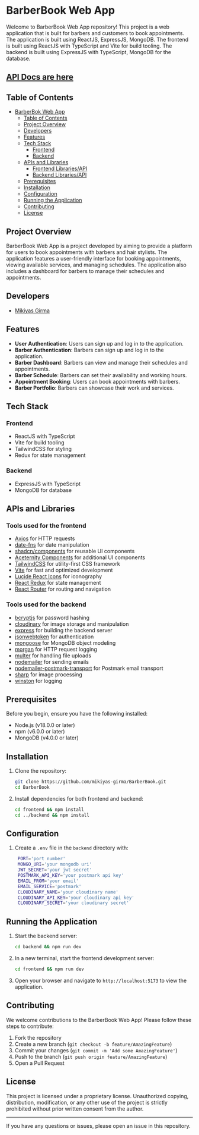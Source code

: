 # BarberBook Web App

Welcome to BarberBook Web App repository! This project is a web application that is built for barbers and customers to book appointments. The application is built using ReactJS, ExpressJS, MongoDB. The frontend is built using ReactJS with TypeScript and Vite for build tooling. The backend is built using ExpressJS with TypeScript, MongoDB for the database.

## [API Docs are here](https://documenter.getpostman.com/view/35992601/2sAXxY2Th7)



## Table of Contents

- [BarberBok Web App](#BarberBook)
  - [Table of Contents](#table-of-contents)
  - [Project Overview](#project-overview)
  - [Developers](#developers)
  - [Features](#features)
  - [Tech Stack](#tech-stack)
    - [Frontend](#frontend)
    - [Backend](#backend)
  - [APIs and Libraries](#apis-and-libraries)
    - [Frontend Libraries/API](#tools-used-for-the-frontend)
    - [Backend Libraries/API](#tools-used-for-the-backend)
  - [Prerequisites](#prerequisites)
  - [Installation](#installation)
  - [Configuration](#configuration)
  - [Running the Application](#running-the-application)
  - [Contributing](#contributing)
  - [License](#license)

## Project Overview

BarberBook Web App is a project developed by aiming to provide a platform for users to book appointments with barbers and hair stylists. The application features a user-friendly interface for booking appointments, viewing available services, and managing schedules. The application also includes a dashboard for barbers to manage their schedules and appointments.

## Developers

- [Mikiyas Girma](https://github.com/mikiyas-girma)

## Features

- **User Authentication**: Users can sign up and log in to the application.
- **Barber Authentication**: Barbers can sign up and log in to the application.
- **Barber Dashboard**: Barbers can view and manage their schedules and appointments.
- **Barber Schedule**: Barbers can set their availability and working hours.
- **Appointment Booking**: Users can book appointments with barbers.
- **Barber Portfolio**: Barbers can showcase their work and services.


## Tech Stack

### Frontend

- ReactJS with TypeScript
- Vite for build tooling
- TailwindCSS for styling
- Redux for state management

### Backend

- ExpressJS with TypeScript
- MongoDB for database

## APIs and Libraries

### Tools used for the frontend

- [Axios](https://axios-http.com/docs/intro) for HTTP requests
- [date-fns](https://date-fns.org/) for date manipulation
- [shadcn/components](https://ui.shadcn.com/) for reusable UI components
- [Aceternity Components](https://ui.aceternity.com/components) for additional UI components
- [TailwindCSS](https://v2.tailwindcss.com/docs) for utility-first CSS framework
- [Vite](https://vite.dev/) for fast and optimized development
- [Lucide React Icons](https://react-icons.github.io/react-icons/icons/lu/) for iconography
- [React Redux](https://react-redux.js.org/) for state management
- [React Router](https://reactrouter.com/en/main) for routing and navigation

### Tools used for the backend


- [bcryptjs](https://www.npmjs.com/package/bcryptjs) for password hashing
- [cloudinary](https://cloudinary.com/) for image storage and manipulation
- [express](https://expressjs.com/) for building the backend server
- [jsonwebtoken](https://jwt.io/) for authentication
- [mongoose](https://mongoosejs.com/) for MongoDB object modeling
- [morgan](https://www.npmjs.com/package/morgan) for HTTP request logging
- [multer](https://www.npmjs.com/package/multer) for handling file uploads
- [nodemailer](https://www.npmjs.com/package/nodemailer) for sending emails
- [nodemailer-postmark-transport](https://www.npmjs.com/package/nodemailer-postmark-transport) for Postmark email transport
- [sharp](https://www.npmjs.com/package/sharp) for image processing
- [winston](https://www.npmjs.com/package/winston) for logging

## Prerequisites

Before you begin, ensure you have the following installed:

- Node.js (v18.0.0 or later)
- npm (v6.0.0 or later)
- MongoDB (v4.0.0 or later)

## Installation

1. Clone the repository:

   ```bash
   git clone https://github.com/mikiyas-girma/BarberBook.git
   cd BarberBook
   ```

2. Install dependencies for both frontend and backend:

   ```bash
   cd frontend && npm install
   cd ../backend && npm install
   ```

## Configuration


1. Create a `.env` file in the `backend` directory with:

   ```bash
    PORT='port number'
    MONGO_URI='your mongodb uri'
    JWT_SECRET='your jwt secret'
    POSTMARK_API_KEY='your postmark api key'
    EMAIL_FROM='your email'
    EMAIL_SERVICE='postmark'
    CLOUDINARY_NAME='your cloudinary name'
    CLOUDINARY_API_KEY='your cloudinary api key'
    CLOUDINARY_SECRET='your cloudinary secret'
   ```

## Running the Application

1. Start the backend server:

   ```bash
   cd backend && npm run dev
   ```

2. In a new terminal, start the frontend development server:

   ```bash
   cd frontend && npm run dev
   ```

3. Open your browser and navigate to `http://localhost:5173` to view the application.

## Contributing

We welcome contributions to the BarberBook Web App! Please follow these steps to contribute:

1. Fork the repository
2. Create a new branch (`git checkout -b feature/AmazingFeature`)
3. Commit your changes (`git commit -m 'Add some AmazingFeature'`)
4. Push to the branch (`git push origin feature/AmazingFeature`)
5. Open a Pull Request


## License

This project is licensed under a proprietary license. Unauthorized copying, distribution, modification, or any other use of the project is strictly prohibited without prior written consent from the author.

---

If you have any questions or issues, please open an issue in this repository.
